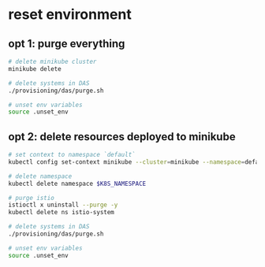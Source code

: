 # reset environment

## opt 1: purge everything

```bash
# delete minikube cluster
minikube delete

# delete systems in DAS
./provisioning/das/purge.sh

# unset env variables
source .unset_env
```

## opt 2: delete resources deployed to minikube

```bash
# set context to namespace `default`
kubectl config set-context minikube --cluster=minikube --namespace=default --user=minikube

# delete namespace
kubectl delete namespace $K8S_NAMESPACE

# purge istio
istioctl x uninstall --purge -y
kubectl delete ns istio-system

# delete systems in DAS
./provisioning/das/purge.sh

# unset env variables
source .unset_env
```
